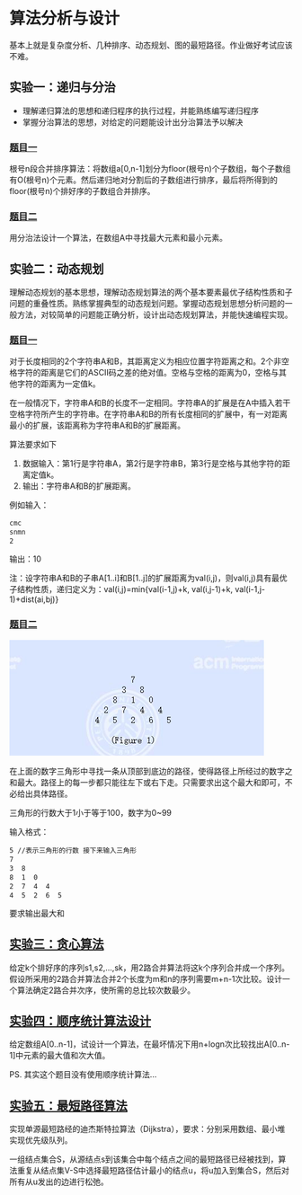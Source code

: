 # 算法分析与设计

基本上就是复杂度分析、几种排序、动态规划、图的最短路径。作业做好考试应该不难。

## 实验一：递归与分治

* 理解递归算法的思想和递归程序的执行过程，并能熟练编写递归程序
* 掌握分治算法的思想，对给定的问题能设计出分治算法予以解决

### [题目一](./EXP1.1.c)

根号n段合并排序算法：将数组a[0,n-1]划分为floor(根号n)个子数组，每个子数组有O(根号n)个元素。然后递归地对分割后的子数组进行排序，最后将所得到的floor(根号n)个排好序的子数组合并排序。

### [题目二](./EXP1.2.c)

用分治法设计一个算法，在数组A中寻找最大元素和最小元素。

## 实验二：动态规划

理解动态规划的基本思想，理解动态规划算法的两个基本要素最优子结构性质和子问题的重叠性质。熟练掌握典型的动态规划问题。掌握动态规划思想分析问题的一般方法，对较简单的问题能正确分析，设计出动态规划算法，并能快速编程实现。

### [题目一](./EXP2.1.c)

对于长度相同的2个字符串A和B，其距离定义为相应位置字符距离之和。2个非空格字符的距离是它们的ASCII码之差的绝对值。空格与空格的距离为0，空格与其他字符的距离为一定值k。

在一般情况下，字符串A和B的长度不一定相同。字符串A的扩展是在A中插入若干空格字符所产生的字符串。在字符串A和B的所有长度相同的扩展中，有一对距离最小的扩展，该距离称为字符串A和B的扩展距离。

算法要求如下

  1. 数据输入：第1行是字符串A，第2行是字符串B，第3行是空格与其他字符的距离定值k。
  2. 输出：字符串A和B的扩展距离。

例如输入：

```input
cmc
snmn
2
```

输出：10

注：设字符串A和B的子串A[1..i]和B[1..j]的扩展距离为val(i,j)，则val(i,j)具有最优子结构性质，递归定义为：val(i,j)=min{val(i-1,j)+k, val(i,j-1)+k, val(i-1,j-1)+dist(ai,bj)}

### [题目二](./EXP2.2.c)

![EXP2](./EXP2.2.png)

在上面的数字三角形中寻找一条从顶部到底边的路径，使得路径上所经过的数字之和最大。路径上的每一步都只能往左下或右下走。只需要求出这个最大和即可，不必给出具体路径。

三角形的行数大于1小于等于100，数字为0~99

输入格式：

```input
5 //表示三角形的行数 接下来输入三角形
7
3  8
8  1  0
2  7  4  4
4  5  2  6  5
```

要求输出最大和

## [实验三：贪心算法](./EXP3.cs)

给定k个排好序的序列s1,s2,...,sk，用2路合并算法将这k个序列合并成一个序列。假设所采用的2路合并算法合并2个长度为m和n的序列需要m+n-1次比较。设计一个算法确定2路合并次序，使所需的总比较次数最少。

## [实验四：顺序统计算法设计](./EXP4.cs)

给定数组A[0..n-1]，试设计一个算法，在最坏情况下用n+logn次比较找出A[0..n-1]中元素的最大值和次大值。

PS. 其实这个题目没有使用顺序统计算法...

## [实验五：最短路径算法](./EXP5.c)

实现单源最短路经的迪杰斯特拉算法（Dijkstra），要求：分别采用数组、最小堆实现优先级队列。

一组结点集合S，从源结点s到该集合中每个结点之间的最短路径已经被找到，算法重复从结点集V-S中选择最短路径估计最小的结点u，将u加入到集合S，然后对所有从u发出的边进行松弛。
